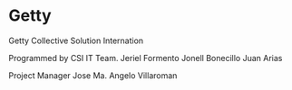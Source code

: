 Getty
=====

Getty Collective Solution Internation

Programmed by CSI IT Team.
Jeriel Formento
Jonell Bonecillo
Juan Arias

Project Manager
Jose Ma. Angelo Villaroman
